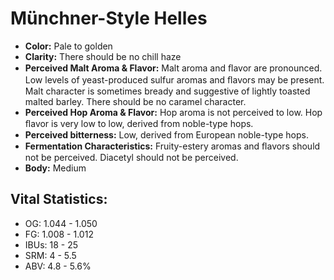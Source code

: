 # Münchner-Style Helles

- **Color:** Pale to golden
- **Clarity:** There should be no chill haze
- **Perceived Malt Aroma & Flavor:** Malt aroma and ﬂavor are pronounced. Low levels of yeast-produced sulfur aromas and ﬂavors may be present. Malt character is sometimes bready and suggestive of lightly toasted malted barley. There should be no caramel character.
- **Perceived Hop Aroma & Flavor:** Hop aroma is not perceived to low. Hop ﬂavor is very low to low, derived from noble-type hops.
- **Perceived bitterness:** Low, derived from European noble-type hops.
- **Fermentation Characteristics:** Fruity-estery aromas and ﬂavors should not be perceived. Diacetyl should not be perceived.
- **Body:** Medium

## Vital Statistics:

- OG: 1.044 - 1.050
- FG: 1.008 - 1.012
- IBUs: 18 - 25
- SRM: 4 - 5.5
- ABV: 4.8 - 5.6%
